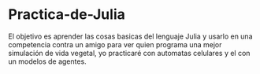 # Practica-de-Julia
El objetivo es aprender las cosas basicas del lenguaje Julia y usarlo en una competencia contra un amigo para ver quien programa una mejor simulación
de vida vegetal, yo practicaré con automatas celulares y el con un modelos de agentes.
